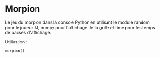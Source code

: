 # Morpion
Le jeu du morpion dans la console Python en utilisant le module random pour le joueur AI, numpy pour l'affichage de la grille et time pour les temps de pauses d'affichage.

Utilisation :
~~~Python
morpion()
~~~
